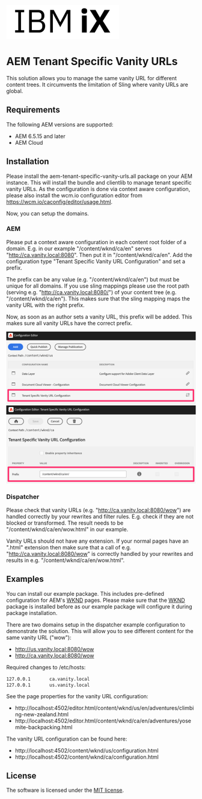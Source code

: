 ![IBM iX](docs/images/IBM_iX_logo.png)

# AEM Tenant Specific Vanity URLs

This solution allows you to manage the same vanity URL for different content trees.
It circumvents the limitation of Sling where vanity URLs are global.

## Requirements

The following AEM versions are supported:
* AEM 6.5.15 and later
* AEM Cloud

## Installation

Please install the aem-tenant-specific-vanity-urls.all package on your AEM instance.
This will install the bundle and clientlib to manage tenant specific vanity URLs.
As the configuration is done via context aware configuration, please also install the wcm.io configuration editor from https://wcm.io/caconfig/editor/usage.html.

Now, you can setup the domains.

### AEM

Please put a context aware configuration in each content root folder of a domain.
E.g. in our example "/content/wknd/ca/en" serves "http://ca.vanity.local:8080". Then put it in "/content/wknd/ca/en".
Add the configuration type "Tenant Specific Vanity URL Configuration" and set a prefix.

The prefix can be any value (e.g. "/content/wknd/ca/en") but must be unique for all domains. If you use sling mappings please use the root path (serving e.g. "http://ca.vanity.local:8080/") of your content tree (e.g. "/content/wknd/ca/en"). This makes sure that the sling mapping maps the vanity URL with the right prefix.

Now, as soon as an author sets a vanity URL, this prefix will be added. This makes sure all vanity URLs have the correct prefix.

![Context Aware Configuration](docs/images/caconfig1.png)
![Prefix Configuration](docs/images/caconfig2.png)

### Dispatcher

Please check that vanity URLs (e.g. "http://ca.vanity.local:8080/wow") are handled correctly by your rewrites and filter rules.
E.g. check if they are not blocked or transformed. The result needs to be "/content/wknd/ca/en/wow.html" in our example.

Vanity URLs should not have any extension. If your normal pages have an ".html" extension then make sure that
a call of e.g. "http://ca.vanity.local:8080/wow" is correctly handled by your rewrites and results in e.g. "/content/wknd/ca/en/wow.html".

## Examples

You can install our example package. This includes pre-defined configuration for AEM's [WKND](https://github.com/adobe/aem-guides-wknd) pages.
Please make sure that the [WKND](https://github.com/adobe/aem-guides-wknd) package is installed before as our example package will configure it during package installation.

There are two domains setup in the dispatcher example configuration to demonstrate the solution.
This will allow you to see different content for the same vanity URL ("wow"):

* http://us.vanity.local:8080/wow
* http://ca.vanity.local:8080/wow

Required changes to /etc/hosts:

    127.0.0.1       ca.vanity.local
    127.0.0.1       us.vanity.local

See the page properties for the vanity URL configuration:

* http://localhost:4502/editor.html/content/wknd/us/en/adventures/climbing-new-zealand.html
* http://localhost:4502/editor.html/content/wknd/ca/en/adventures/yosemite-backpacking.html

The vanity URL configuration can be found here:

* http://localhost:4502/content/wknd/us/configuration.html
* http://localhost:4502/content/wknd/ca/configuration.html

## License

The software is licensed under the [MIT license](LICENSE).
